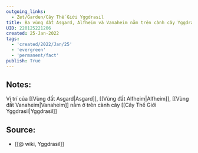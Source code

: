 ```yaml
---
outgoing_links:
  - Zet/Garden/Cây Thế Giới Yggdrasil
title: Ba vùng đất Asgard, Alfheim và Vanaheim nằm trên cành cây Yggdrasil
UID: 220125221206
created: 25-Jan-2022
tags:
  - 'created/2022/Jan/25'
  - 'evergreen'
  - 'permanent/fact'
publish: True
---
```

## Notes:
Vị trí của [[Vùng đất Asgard|Asgard]], [[Vùng đất Alfheim|Alfheim]], [[Vùng đất Vanaheim|Vanaheim]] nằm ở trên cành cây [[Cây Thế Giới Yggdrasil|Yggdrasil]]

## Source:
- [[@ wiki, Yggdrasil]]



